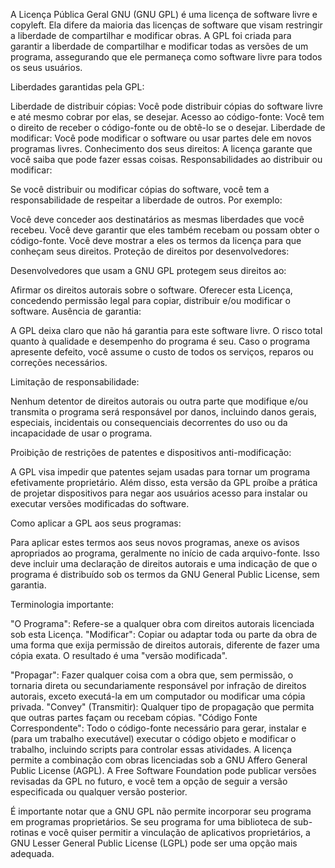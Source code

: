 A Licença Pública Geral GNU (GNU GPL) é uma licença de software livre e copyleft. Ela difere da maioria das licenças de software que visam restringir a liberdade de compartilhar e modificar obras. A GPL foi criada para garantir a liberdade de compartilhar e modificar todas as versões de um programa, assegurando que ele permaneça como software livre para todos os seus usuários.



Liberdades garantidas pela GPL:

Liberdade de distribuir cópias: Você pode distribuir cópias do software livre e até mesmo cobrar por elas, se desejar.
Acesso ao código-fonte: Você tem o direito de receber o código-fonte ou de obtê-lo se o desejar.
Liberdade de modificar: Você pode modificar o software ou usar partes dele em novos programas livres.
Conhecimento dos seus direitos: A licença garante que você saiba que pode fazer essas coisas.
Responsabilidades ao distribuir ou modificar:

Se você distribuir ou modificar cópias do software, você tem a responsabilidade de respeitar a liberdade de outros. Por exemplo:

Você deve conceder aos destinatários as mesmas liberdades que você recebeu.
Você deve garantir que eles também recebam ou possam obter o código-fonte.
Você deve mostrar a eles os termos da licença para que conheçam seus direitos.
Proteção de direitos por desenvolvedores:

Desenvolvedores que usam a GNU GPL protegem seus direitos ao:

Afirmar os direitos autorais sobre o software.
Oferecer esta Licença, concedendo permissão legal para copiar, distribuir e/ou modificar o software.
Ausência de garantia:

A GPL deixa claro que não há garantia para este software livre. O risco total quanto à qualidade e desempenho do programa é seu. Caso o programa apresente defeito, você assume o custo de todos os serviços, reparos ou correções necessários.



Limitação de responsabilidade:

Nenhum detentor de direitos autorais ou outra parte que modifique e/ou transmita o programa será responsável por danos, incluindo danos gerais, especiais, incidentais ou consequenciais decorrentes do uso ou da incapacidade de usar o programa.

Proibição de restrições de patentes e dispositivos anti-modificação:

A GPL visa impedir que patentes sejam usadas para tornar um programa efetivamente proprietário. Além disso, esta versão da GPL proíbe a prática de projetar dispositivos para negar aos usuários acesso para instalar ou executar versões modificadas do software.


Como aplicar a GPL aos seus programas:

Para aplicar estes termos aos seus novos programas, anexe os avisos apropriados ao programa, geralmente no início de cada arquivo-fonte. Isso deve incluir uma declaração de direitos autorais e uma indicação de que o programa é distribuído sob os termos da GNU General Public License, sem garantia.


Terminologia importante:

"O Programa": Refere-se a qualquer obra com direitos autorais licenciada sob esta Licença.
"Modificar": Copiar ou adaptar toda ou parte da obra de uma forma que exija permissão de direitos autorais, diferente de fazer uma cópia exata. O resultado é uma "versão modificada".

"Propagar": Fazer qualquer coisa com a obra que, sem permissão, o tornaria direta ou secundariamente responsável por infração de direitos autorais, exceto executá-la em um computador ou modificar uma cópia privada.
"Convey" (Transmitir): Qualquer tipo de propagação que permita que outras partes façam ou recebam cópias.
"Código Fonte Correspondente": Todo o código-fonte necessário para gerar, instalar e (para um trabalho executável) executar o código objeto e modificar o trabalho, incluindo scripts para controlar essas atividades.
A licença permite a combinação com obras licenciadas sob a GNU Affero General Public License (AGPL). A Free Software Foundation pode publicar versões revisadas da GPL no futuro, e você tem a opção de seguir a versão especificada ou qualquer versão posterior.



É importante notar que a GNU GPL não permite incorporar seu programa em programas proprietários. Se seu programa for uma biblioteca de sub-rotinas e você quiser permitir a vinculação de aplicativos proprietários, a GNU Lesser General Public License (LGPL) pode ser uma opção mais adequada.
